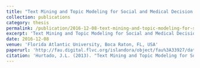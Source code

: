 ```yaml
---
title: "Text Mining and Topic Modeling for Social and Medical Decision Support." 
collection: publications 
category: thesis 
permalink: /publication/2016-12-08-text-mining-and-topic-modeling-for-social-and-medical-decision-support 
excerpt: 'Text Mining and Topic Modeling for Social and Medical Decision Support.' 
date: 2016-12-08 
venue: 'Florida Atlantic University, Boca Raton, FL, USA' 
paperurl: 'http://fau.digital.flvc.org/islandora/object/fau%3A33927/datastream/OBJ/download/Text_Mining_and_Topic_Modeling_for_Social_and_Medical_Decision_Support.pdf' 
citation: 'Hurtado, J.L. (2013). "Text Mining and Topic Modeling for Social and Medical Decision Support." <i>Florida Atlantic University, Boca Raton, FL, USA</i>.'
---
```

